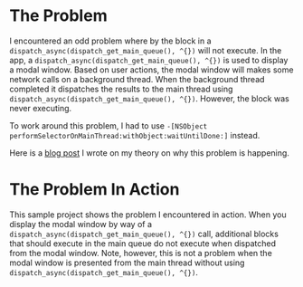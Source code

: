 # The Problem

I encountered an odd problem where by the block in a `dispatch_async(dispatch_get_main_queue(), ^{})` will not execute. In the app, a `dispatch_async(dispatch_get_main_queue(), ^{})` is used to display a modal window. Based on user actions, the modal window will makes some network calls on a background thread. When the background thread completed it dispatches the results to the main thread using `dispatch_async(dispatch_get_main_queue(), ^{})`. However, the block was never executing. 

To work around this problem, I had to use `-[NSObject performSelectorOnMainThread:withObject:waitUntilDone:]` instead. 

Here is a [blog post][1] I wrote on my theory on why this problem is happening.

# The Problem In Action

This sample project shows the problem I encountered in action. When you display the modal window by way of a `dispatch_async(dispatch_get_main_queue(), ^{})` call, additional blocks that should execute in the main queue do not execute when dispatched from the modal window. Note, however, this is not a problem when the modal window is presented from the main thread without using `dispatch_async(dispatch_get_main_queue(), ^{})`.

[1]: http://www.thecave.com/2015/08/10/dispatch-async-to-main-queue-doesnt-work-with-modal-window-on-mac-os-x/
